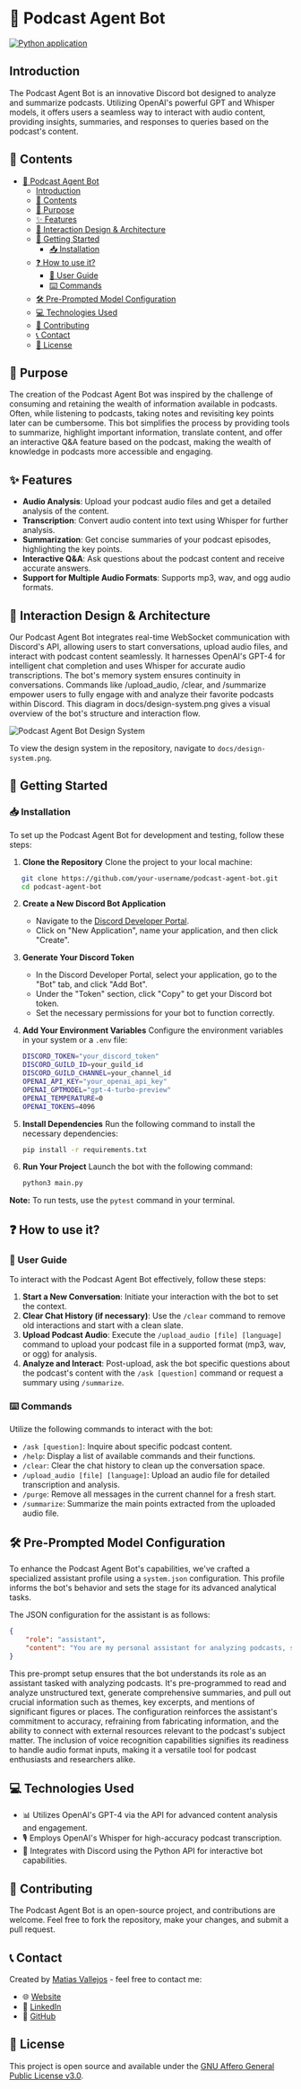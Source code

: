 # 🤖 Podcast Agent Bot

[![Python application](https://github.com/matiasvallejosdev/podcast-agent-gpt-discord-bot-ai/actions/workflows/python-app.yml/badge.svg)](https://github.com/matiasvallejosdev/podcast-agent-gpt-discord-bot-ai/actions/workflows/python-app.yml)

## Introduction

The Podcast Agent Bot is an innovative Discord bot designed to analyze and summarize podcasts. Utilizing OpenAI's powerful GPT and Whisper models, it offers users a seamless way to interact with audio content, providing insights, summaries, and responses to queries based on the podcast's content.

## 📜 Contents

- [🤖 Podcast Agent Bot](#-podcast-agent-bot)
  - [Introduction](#introduction)
  - [📜 Contents](#-contents)
  - [🎯 Purpose](#-purpose)
  - [✨ Features](#-features)
  - [🔧 Interaction Design \& Architecture](#-interaction-design--architecture)
  - [🚀 Getting Started](#-getting-started)
    - [📥 Installation](#-installation)
  - [❓ How to use it?](#-how-to-use-it)
    - [📖 User Guide](#-user-guide)
    - [⌨️ Commands](#️-commands)
  - [🛠️ Pre-Prompted Model Configuration](#️-pre-prompted-model-configuration)
  - [💻 Technologies Used](#-technologies-used)
  - [🤝 Contributing](#-contributing)
  - [📞 Contact](#-contact)
  - [📄 License](#-license)

## 🎯 Purpose

The creation of the Podcast Agent Bot was inspired by the challenge of consuming and retaining the wealth of information available in podcasts. Often, while listening to podcasts, taking notes and revisiting key points later can be cumbersome. This bot simplifies the process by providing tools to summarize, highlight important information, translate content, and offer an interactive Q&A feature based on the podcast, making the wealth of knowledge in podcasts more accessible and engaging.

## ✨ Features

- **Audio Analysis**: Upload your podcast audio files and get a detailed analysis of the content.
- **Transcription**: Convert audio content into text using Whisper for further analysis.
- **Summarization**: Get concise summaries of your podcast episodes, highlighting the key points.
- **Interactive Q&A**: Ask questions about the podcast content and receive accurate answers.
- **Support for Multiple Audio Formats**: Supports mp3, wav, and ogg audio formats.

## 🔧 Interaction Design & Architecture

Our Podcast Agent Bot integrates real-time WebSocket communication with Discord's API, allowing users to start conversations, upload audio files, and interact with podcast content seamlessly. It harnesses OpenAI's GPT-4 for intelligent chat completion and uses Whisper for accurate audio transcriptions. The bot's memory system ensures continuity in conversations. Commands like /upload_audio, /clear, and /summarize empower users to fully engage with and analyze their favorite podcasts within Discord. This diagram in docs/design-system.png gives a visual overview of the bot's structure and interaction flow.

![Podcast Agent Bot Design System](docs/design-system.png)

To view the design system in the repository, navigate to `docs/design-system.png`.

## 🚀 Getting Started

### 📥 Installation

To set up the Podcast Agent Bot for development and testing, follow these steps:

1. **Clone the Repository**
   Clone the project to your local machine:

```bash
   git clone https://github.com/your-username/podcast-agent-bot.git
   cd podcast-agent-bot
```

2. **Create a New Discord Bot Application**
   - Navigate to the [Discord Developer Portal](https://discord.com/developers/applications).
   - Click on "New Application", name your application, and then click "Create".

3. **Generate Your Discord Token**
   - In the Discord Developer Portal, select your application, go to the "Bot" tab, and click "Add Bot".
   - Under the "Token" section, click "Copy" to get your Discord bot token.
   - Set the necessary permissions for your bot to function correctly.

4. **Add Your Environment Variables**
   Configure the environment variables in your system or a `.env` file:

   ```bash
   DISCORD_TOKEN="your_discord_token"
   DISCORD_GUILD_ID=your_guild_id
   DISCORD_GUILD_CHANNEL=your_channel_id
   OPENAI_API_KEY="your_openai_api_key"
   OPENAI_GPTMODEL="gpt-4-turbo-preview"
   OPENAI_TEMPERATURE=0
   OPENAI_TOKENS=4096
   ```

5. **Install Dependencies**
   Run the following command to install the necessary dependencies:

   ```bash
   pip install -r requirements.txt
   ```

6. **Run Your Project**
   Launch the bot with the following command:

   ```bash
   python3 main.py
   ```

**Note:** To run tests, use the `pytest` command in your terminal.

## ❓ How to use it?

### 📖 User Guide

To interact with the Podcast Agent Bot effectively, follow these steps:

1. **Start a New Conversation**: Initiate your interaction with the bot to set the context.
2. **Clear Chat History (if necessary)**: Use the `/clear` command to remove old interactions and start with a clean slate.
3. **Upload Podcast Audio**: Execute the `/upload_audio [file] [language]` command to upload your podcast file in a supported format (mp3, wav, or ogg) for analysis.
4. **Analyze and Interact**: Post-upload, ask the bot specific questions about the podcast's content with the `/ask [question]` command or request a summary using `/summarize`.

### ⌨️ Commands

Utilize the following commands to interact with the bot:

- `/ask [question]`: Inquire about specific podcast content.
- `/help`: Display a list of available commands and their functions.
- `/clear`: Clear the chat history to clean up the conversation space.
- `/upload_audio [file] [language]`: Upload an audio file for detailed transcription and analysis.
- `/purge`: Remove all messages in the current channel for a fresh start.
- `/summarize`: Summarize the main points extracted from the uploaded audio file.

## 🛠️ Pre-Prompted Model Configuration

To enhance the Podcast Agent Bot's capabilities, we've crafted a specialized assistant profile using a `system.json` configuration. This profile informs the bot's behavior and sets the stage for its advanced analytical tasks.

The JSON configuration for the assistant is as follows:

```json
{
    "role": "assistant",
    "content": "You are my personal assistant for analyzing podcasts, skilled in reading and analyzing unstructured texts, including conversations. Your role is to generate summaries, extract important information, and identify main themes, key excerpts, and mentions of notable figures or places, without inventing information. You're equipped to handle various topics and styles, detect languages, analyze tone and sentiment, identify trends, and provide summaries and links to related external resources. Additionally, you possess voice recognition capabilities to process audio format podcasts and connect with relevant external content like websites, articles, or books related to the podcast topics."
}
```

This pre-prompt setup ensures that the bot understands its role as an assistant tasked with analyzing podcasts. It's pre-programmed to read and analyze unstructured text, generate comprehensive summaries, and pull out crucial information such as themes, key excerpts, and mentions of significant figures or places. The configuration reinforces the assistant's commitment to accuracy, refraining from fabricating information, and the ability to connect with external resources relevant to the podcast's subject matter. The inclusion of voice recognition capabilities signifies its readiness to handle audio format inputs, making it a versatile tool for podcast enthusiasts and researchers alike.

## 💻 Technologies Used

- 📊 Utilizes OpenAI's GPT-4 via the API for advanced content analysis and engagement.
- 🎙️ Employs OpenAI's Whisper for high-accuracy podcast transcription.
- 🤖 Integrates with Discord using the Python API for interactive bot capabilities.

## 🤝 Contributing

The Podcast Agent Bot is an open-source project, and contributions are welcome. Feel free to fork the repository, make your changes, and submit a pull request.

## 📞 Contact

Created by [Matias Vallejos](https://matiasvallejos.com/) - feel free to contact me:

- 🌐 [Website](https://matiasvallejos.com/)
- 🔗 [LinkedIn](https://linkedin.com/in/matiasvallejos/)
- 📁 [GitHub](https://github.com/matiasvallejosdev)

## 📄 License

This project is open source and available under the [GNU Affero General Public License v3.0](LICENSE).

